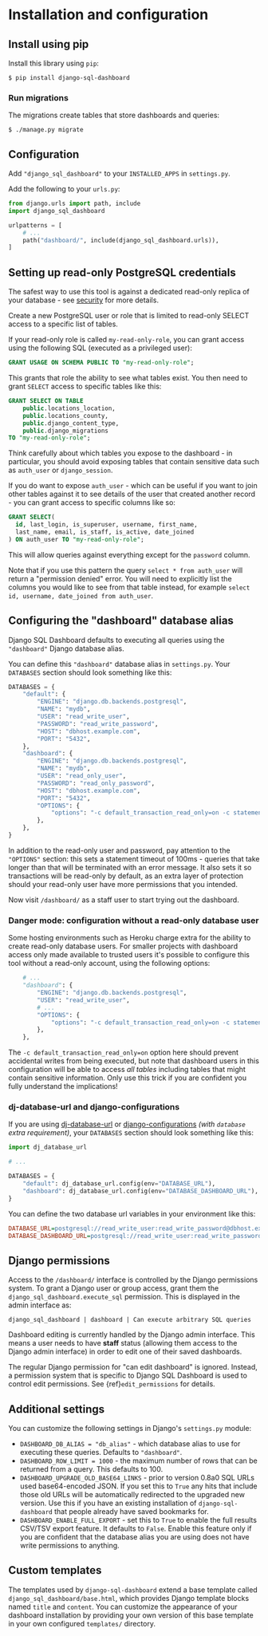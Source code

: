 # Installation and configuration

## Install using pip

Install this library using `pip`:

    $ pip install django-sql-dashboard

### Run migrations

The migrations create tables that store dashboards and queries:

    $ ./manage.py migrate

## Configuration

Add `"django_sql_dashboard"` to your `INSTALLED_APPS` in `settings.py`.

Add the following to your `urls.py`:

```python
from django.urls import path, include
import django_sql_dashboard

urlpatterns = [
    # ...
    path("dashboard/", include(django_sql_dashboard.urls)),
]
```

## Setting up read-only PostgreSQL credentials

The safest way to use this tool is against a dedicated read-only replica of your database - see [security](./security) for more details.

Create a new PostgreSQL user or role that is limited to read-only SELECT access to a specific list of tables.

If your read-only role is called `my-read-only-role`, you can grant access using the following SQL (executed as a privileged user):

```sql
GRANT USAGE ON SCHEMA PUBLIC TO "my-read-only-role";
```
This grants that role the ability to see what tables exist. You then need to grant `SELECT` access to specific tables like this:
```sql
GRANT SELECT ON TABLE
    public.locations_location,
    public.locations_county,
    public.django_content_type,
    public.django_migrations
TO "my-read-only-role";
```
Think carefully about which tables you expose to the dashboard - in particular, you should avoid exposing tables that contain sensitive data such as `auth_user` or `django_session`.

If you do want to expose `auth_user` - which can be useful if you want to join other tables against it to see details of the user that created another record - you can grant access to specific columns like so:
```sql
GRANT SELECT(
  id, last_login, is_superuser, username, first_name,
  last_name, email, is_staff, is_active, date_joined
) ON auth_user TO "my-read-only-role";
```
This will allow queries against everything except for the `password` column.

Note that if you use this pattern the query `select * from auth_user` will return a "permission denied" error. You will need to explicitly list the columns you would like to see from that table instead, for example `select id, username, date_joined from auth_user`.

## Configuring the "dashboard" database alias

Django SQL Dashboard defaults to executing all queries using the `"dashboard"` Django database alias.

You can define this `"dashboard"` database alias in `settings.py`. Your `DATABASES` section should look something like this:

```python
DATABASES = {
    "default": {
        "ENGINE": "django.db.backends.postgresql",
        "NAME": "mydb",
        "USER": "read_write_user",
        "PASSWORD": "read_write_password",
        "HOST": "dbhost.example.com",
        "PORT": "5432",
    },
    "dashboard": {
        "ENGINE": "django.db.backends.postgresql",
        "NAME": "mydb",
        "USER": "read_only_user",
        "PASSWORD": "read_only_password",
        "HOST": "dbhost.example.com",
        "PORT": "5432",
        "OPTIONS": {
            "options": "-c default_transaction_read_only=on -c statement_timeout=100"
        },
    },
}
```
In addition to the read-only user and password, pay attention to the `"OPTIONS"` section: this sets a statement timeout of 100ms - queries that take longer than that will be terminated with an error message. It also sets it so transactions will be read-only by default, as an extra layer of protection should your read-only user have more permissions that you intended.

Now visit `/dashboard/` as a staff user to start trying out the dashboard.

### Danger mode: configuration without a read-only database user

Some hosting environments such as Heroku charge extra for the ability to create read-only database users. For smaller projects with dashboard access only made available to trusted users it's possible to configure this tool without a read-only account, using the following options:

```python
    # ...
    "dashboard": {
        "ENGINE": "django.db.backends.postgresql",
        "USER": "read_write_user",
        # ...
        "OPTIONS": {
            "options": "-c default_transaction_read_only=on -c statement_timeout=100"
        },
    },
```
The `-c default_transaction_read_only=on` option here should prevent accidental writes from being executed, but note that dashboard users in this configuration will be able to access _all tables_ including tables that might contain sensitive information. Only use this trick if you are confident you fully understand the implications!

### dj-database-url and django-configurations

If you are using [dj-database-url](https://github.com/jacobian/dj-database-url) or [django-configurations](https://github.com/jazzband/django-configurations) _(with `database` extra requirement)_, your `DATABASES` section should look something like this:

```python
import dj_database_url

# ...

DATABASES = {
    "default": dj_database_url.config(env="DATABASE_URL"),
    "dashboard": dj_database_url.config(env="DATABASE_DASHBOARD_URL"),
}
```

You can define the two database url variables in your environment like this:

```ini
DATABASE_URL=postgresql://read_write_user:read_write_password@dbhost.example.com:5432/mydb
DATABASE_DASHBOARD_URL=postgresql://read_write_user:read_write_password@dbhost.example.com:5432/mydb?options=-c%20default_transaction_read_only%3Don%20-c%20statement_timeout%3D100
```

## Django permissions

Access to the `/dashboard/` interface is controlled by the Django permissions system. To grant a Django user or group access, grant them the `django_sql_dashboard.execute_sql` permission. This is displayed in the admin interface as:

    django_sql_dashboard | dashboard | Can execute arbitrary SQL queries

Dashboard editing is currently handled by the Django admin interface. This means a user needs to have **staff** status (allowing them access to the Django admin interface) in order to edit one of their saved dashboards.

The regular Django permission for "can edit dashboard" is ignored. Instead, a permission system that is specific to Django SQL Dashboard is used to control edit permissions. See {ref}`edit_permissions` for details.

## Additional settings

You can customize the following settings in Django's `settings.py` module:

- `DASHBOARD_DB_ALIAS = "db_alias"` - which database alias to use for executing these queries. Defaults to `"dashboard"`.
- `DASHBOARD_ROW_LIMIT = 1000` - the maximum number of rows that can be returned from a query. This defaults to 100.
- `DASHBOARD_UPGRADE_OLD_BASE64_LINKS` - prior to version 0.8a0 SQL URLs used base64-encoded JSON. If you set this to `True` any hits that include those old URLs will be automatically redirected to the upgraded new version. Use this if you have an existing installation of `django-sql-dashboard` that people already have saved bookmarks for.
- `DASHBOARD_ENABLE_FULL_EXPORT` - set this to `True` to enable the full results CSV/TSV export feature. It defaults to `False`. Enable this feature only if you are confident that the database alias you are using does not have write permissions to anything.

## Custom templates

The templates used by `django-sql-dashboard` extend a base template called `django_sql_dashboard/base.html`, which provides Django template blocks named `title` and `content`. You can customize the appearance of your dashboard installation by providing your own version of this base template in your own configured `templates/` directory.
